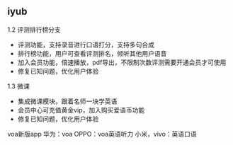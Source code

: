 ## iyub
1.2 评测排行榜分支

- 评测功能，支持录音进行口语打分，支持多句合成
- 排行榜功能，用户可查看评测排名，倾听其他用户语音
- 加入会员功能，倍速播放，pdf导出，不限制次数评测需要开通会员才可使用
- 修复已知问题，优化用户体验

1.3 微课
- 集成微课模块，跟着名师一块学英语
- 会员中心可充值黄金vip，加入购买爱语币功能
- 修复已知问题，优化用户体验

voa新版app
华为：voa
OPPO：voa英语听力
小米，vivo：英语口语
